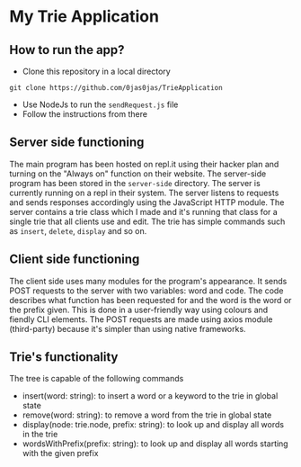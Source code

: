 # My Trie Application

## How to run the app?

- Clone this repository in a local directory

```
git clone https://github.com/0jas0jas/TrieApplication
```

- Use NodeJs to run the `sendRequest.js` file
- Follow the instructions from there


## Server side functioning

The main program has been hosted on repl.it using their hacker plan and turning on the "Always on" function on their website. The server-side program has been stored in the `server-side` directory. The server is currently running on a repl in their system. 
The server listens to requests and sends responses accordingly using the JavaScript HTTP module. 
The server contains a trie class which I made and it's running that class for a single trie that all clients use and edit. The trie has simple commands such as `insert`, `delete`, `display` and so on. 

## Client side functioning

The client side uses many modules for the program's appearance. It sends POST requests to the server with two variables: word and code. The code describes what function has been requested for and the word is the word or the prefix given. This is done in a user-friendly way using colours and fiendly CLI elements.
The POST requests are made using axios module (third-party) because it's simpler than using native frameworks. 

## Trie's functionality

The tree is capable of the following commands

- insert(word: string): to insert a word or a keyword to the trie in global state
- remove(word: string): to remove a word from the trie in global state
- display(node: trie.node, prefix: string): to look up and display all words in the trie
- wordsWithPrefix(prefix: string): to look up and display all words starting with the given prefix